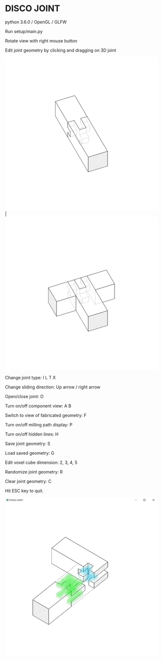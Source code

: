 # DISCO JOINT

python 3.6.0 / OpenGL / GLFW

Run setup/main.py

Rotate view with right mouse button

Edit joint geometry by clicking and dragging on 3D joint

![disco_joint_interface.py screenshot](Screenshots/screenshot_type_I.png) | ![disco_joint_interface.py screenshot](Screenshots/screenshot_type_T.png)

Change joint type: I L T X

Change sliding direction: Up arrow / right arrow

Open/close joint: O

Turn on/off component view: A B

Switch to view of fabricated geometry: F

Turn on/off milling path display: P

Turn on/off hidden lines: H

Save joint geometry: S

Load saved geometry: G

Edit voxel cube dimension: 2, 3, 4, 5

Randomize joint geometry: R

Clear joint geometry: C

Hit ESC key to quit.

![disco_joint_interface.py screenshot](Screenshot.JPG)
